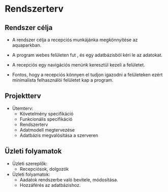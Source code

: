 # Rendszerterv
## Rendszer célja
- A rendszer célja a recepciós munkájánka megkönnyítése az aquaparkban.

- A program webes felületen fut , és egy adatbázisból kéri le az adatokat.

- A recepciós egy navigációs menünk keresztül kezeli a felületet.

- Fontos, hogy a recepciós könnyen el tudjon igazodni a felületeken ezért minimalista felhasználói felületet kap a program.

## Projektterv
- Ütemterv:
  - Követelmény specifikáció
  - Funkcionális specifikáció
  - Rendszerterv
  - Adatmodell megtervezése
  - Adatbázis megvalósítása a szerveren
  
 ## Üzleti folyamatok
 - Üzleti szereplők:
   - Recepciósok, dolgozók
 - Üzleti folyamatok:
   - Aadatok rendszerbe való bevitele, módosítása.
   - Hozzáférés az adatbázishoz.

